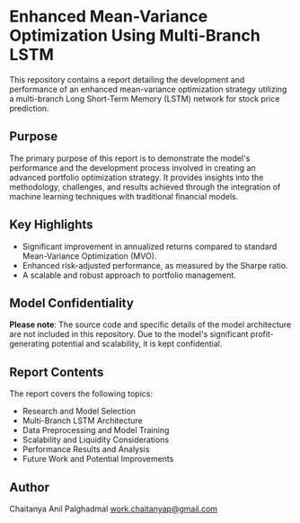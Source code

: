 # Enhanced Mean-Variance Optimization Using Multi-Branch LSTM

This repository contains a report detailing the development and performance of an enhanced mean-variance optimization strategy utilizing a multi-branch Long Short-Term Memory (LSTM) network for stock price prediction.

## Purpose

The primary purpose of this report is to demonstrate the model's performance and the development process involved in creating an advanced portfolio optimization strategy. It provides insights into the methodology, challenges, and results achieved through the integration of machine learning techniques with traditional financial models.

## Key Highlights

*   Significant improvement in annualized returns compared to standard Mean-Variance Optimization (MVO).
*   Enhanced risk-adjusted performance, as measured by the Sharpe ratio.
*   A scalable and robust approach to portfolio management.

## Model Confidentiality

**Please note**: The source code and specific details of the model architecture are not included in this repository. Due to the model's significant profit-generating potential and scalability, it is kept confidential.

## Report Contents

The report covers the following topics:

*   Research and Model Selection
*   Multi-Branch LSTM Architecture
*   Data Preprocessing and Model Training
*   Scalability and Liquidity Considerations
*   Performance Results and Analysis
*   Future Work and Potential Improvements

## Author

Chaitanya Anil Palghadmal
[work.chaitanyap@gmail.com](mailto:work.chaitanyap@gmail.com)
